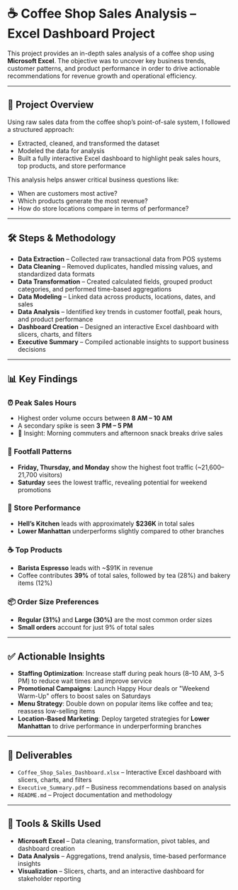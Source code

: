 # ☕ Coffee Shop Sales Analysis – Excel Dashboard Project

This project provides an in-depth sales analysis of a coffee shop using **Microsoft Excel**. The objective was to uncover key business trends, customer patterns, and product performance in order to drive actionable recommendations for revenue growth and operational efficiency.

---

## 📌 Project Overview

Using raw sales data from the coffee shop’s point-of-sale system, I followed a structured approach:
- Extracted, cleaned, and transformed the dataset
- Modeled the data for analysis
- Built a fully interactive Excel dashboard to highlight peak sales hours, top products, and store performance

This analysis helps answer critical business questions like:
- When are customers most active?
- Which products generate the most revenue?
- How do store locations compare in terms of performance?

---

## 🛠️ Steps & Methodology

- **Data Extraction** – Collected raw transactional data from POS systems
- **Data Cleaning** – Removed duplicates, handled missing values, and standardized data formats
- **Data Transformation** – Created calculated fields, grouped product categories, and performed time-based aggregations
- **Data Modeling** – Linked data across products, locations, dates, and sales
- **Data Analysis** – Identified key trends in customer footfall, peak hours, and product performance
- **Dashboard Creation** – Designed an interactive Excel dashboard with slicers, charts, and filters
- **Executive Summary** – Compiled actionable insights to support business decisions

---

## 📊 Key Findings

### ⏰ Peak Sales Hours
- Highest order volume occurs between **8 AM – 10 AM**
- A secondary spike is seen **3 PM – 5 PM**
- 🔎 Insight: Morning commuters and afternoon snack breaks drive sales

### 🚶 Footfall Patterns
- **Friday, Thursday, and Monday** show the highest foot traffic (~21,600–21,700 visitors)
- **Saturday** sees the lowest traffic, revealing potential for weekend promotions

### 🏪 Store Performance
- **Hell’s Kitchen** leads with approximately **$236K** in total sales
- **Lower Manhattan** underperforms slightly compared to other branches

### ☕ Top Products
- **Barista Espresso** leads with ~$91K in revenue  
- Coffee contributes **39%** of total sales, followed by tea (28%) and bakery items (12%)

### 📦 Order Size Preferences
- **Regular (31%)** and **Large (30%)** are the most common order sizes  
- **Small orders** account for just 9% of total sales

---

## ✅ Actionable Insights

- **Staffing Optimization**: Increase staff during peak hours (8–10 AM, 3–5 PM) to reduce wait times and improve service
- **Promotional Campaigns**: Launch Happy Hour deals or "Weekend Warm-Up" offers to boost sales on Saturdays
- **Menu Strategy**: Double down on popular items like coffee and tea; reassess low-selling items
- **Location-Based Marketing**: Deploy targeted strategies for **Lower Manhattan** to drive performance in underperforming branches

---

## 📂 Deliverables

- `Coffee_Shop_Sales_Dashboard.xlsx` – Interactive Excel dashboard with slicers, charts, and filters  
- `Executive_Summary.pdf` – Business recommendations based on analysis  
- `README.md` – Project documentation and methodology

---

## 🚀 Tools & Skills Used

- **Microsoft Excel** – Data cleaning, transformation, pivot tables, and dashboard creation  
- **Data Analysis** – Aggregations, trend analysis, time-based performance insights  
- **Visualization** – Slicers, charts, and an interactive dashboard for stakeholder reporting

